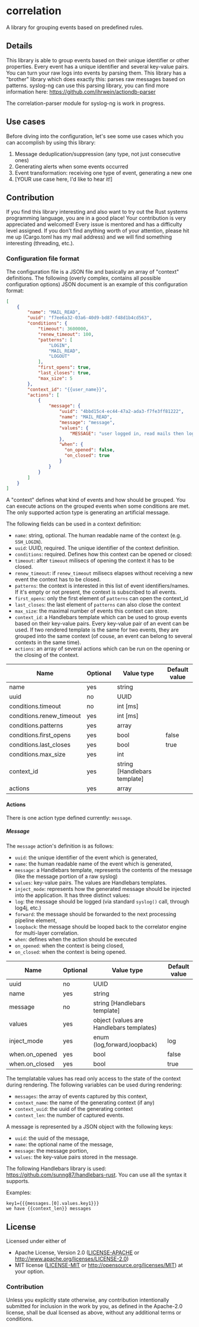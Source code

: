 # correlation

A library for grouping events based on predefined rules.

## Details

This library is able to group events based on their unique identifier or other
properties. Every event has a unique identifier and several key-value pairs.
You can turn your raw logs into events by parsing them. This library has a
"brother" library which does exactly this: parses raw messages based on
patterns. syslog-ng can use this parsing library, you can find more information
here: https://github.com/ihrwein/actiondb-parser

The correlation-parser module for syslog-ng is work in progress.

## Use cases

Before diving into the configuration, let's see some use cases which you can
accomplish by using this library:

1. Message deduplication/suppression (any type, not just consecutive ones)
1. Generating alerts when some events occurred
1. Event transformation: receiving one type of event, generating a new one
1. [YOUR use case here, I'd like to hear it!]

## Contribution

If you find this library interesting and also want to try out the Rust systems
programming language, you are in a good place! Your contribution is very
appreciated and welcomed! Every issue is mentored and has a difficulty level
assigned. If you don't find anything worth of your attention, please hit me up
(Cargo.toml has my mail address) and we will find something interesting
(threading, etc.).

### Configuration file format

The configuration file is a JSON file and basically an array of "context"
definitions.  The following (overly complex, contains all possible
configuration options) JSON document is an example of this configuration
format:

```json
[
    {
        "name": "MAIL_READ",
        "uuid": "f7ee6a32-03a6-40d9-bd87-f48d1b4cd563",
        "conditions": {
            "timeout": 3600000,
            "renew_timeout": 100,
            "patterns": [
                "LOGIN",
                "MAIL_READ",
                "LOGOUT"
            ],
            "first_opens": true,
            "last_closes": true,
            "max_size": 5
        },
        "context_id": "{{user_name}}",
        "actions": [
            {
                "message": {
                    "uuid": "4bbd15c4-ec44-47a2-ada3-f7fe3ff81222",
                    "name": "MAIL_READ",
                    "message": "message",
                    "values": {
                        "MESSAGE": "user logged in, read mails then logged out"
                    },
                    "when": {
                      "on_opened": false,
                      "on_closed": true
                    }
                }
            }
        ]
    }
]
```
A "context" defines what kind of events and how should be grouped. You can
execute actions on the grouped events when some conditions are met. The only
supported action type is generating an artificial message.

The following fields can be used in a context definition:
* `name`: string, optional. The human readable name of the context (e.g. `SSH_LOGIN`).
* `uuid`: UUID, required. The unique identifier of the context definition.
* `conditions`: required. Defines how this context can be opened or closed:
 * `timeout`: after `timeout` milisecs of opening the context it has to be closed.
 * `renew_timeout`: if `renew_timeout` milisecs elapses without receiving a new event the context has to be closed.
 * `patterns`: the context is interested in this list of event identifiers/names. If it's empty or not present, the
 context is subscribed to all events.
 * `first_opens`: only the first element of `patterns` can open the context_id
 * `last_closes`: the last element of `patterns` can also close the context
 * `max_size`: the maximal number of events this context can store.
* `context_id`: a Handlebars template which can be used to group events based on their key-value pairs. Every key-value
pair of an event can be used.
If two rendered template is the same for two events, they are grouped into the same context (of couse,
  an event can belong to several contexts in the same time).
* `actions`: an array of several actions which can be run on the opening or the closing
of the context.

| Name                     | Optional | Value type                   | Default value |
|--------------------------|----------|------------------------------|---------------|
| name                     | yes      | string                       |               |
| uuid                     | no       | UUID                         |               |
| conditions.timeout       | no       | int [ms]                     |               |
| conditions.renew_timeout | yes      | int [ms]                     |               |
| conditions.patterns      | yes      | array                        |               |
| conditions.first_opens   | yes      | bool                         | false         |
| conditions.last_closes   | yes      | bool                         | true          |
| conditions.max_size      | yes      | int                          |               |
| context_id               | yes      | string [Handlebars template] |               |
| actions                  | yes      | array                        |               | |

#### Actions
There is one action type defined currently: `message`.
##### Message

The `message` action's definition is as follows:
* `uuid`: the unique identifier of the event which is generated,
* `name`: the human readable name of the event which is generated,
* `message`: a Handlebars template, represents the contents of the message (like the message portion of a raw syslog)
* `values`: key-value pairs. The values are Handlebars templates.
* `inject_mode`: represents how the generated message should be injected into the application. It has three distinct values:
 * `log`: the message should be logged (via standard `syslog()` call, through log4j, etc.)
 * `forward`: the message should be forwarded to the next processing pipeline element,
 * `loopback`: the message should be looped back to the correlator engine for multi-layer correlation.
* `when`: defines when the action should be executed
 * `on_opened`: when the context is being closed,
 * `on_closed`: when the context is being opened.


 | Name           | Optional | Value type                               | Default value |
 |----------------|----------|------------------------------------------|---------------|
 | uuid           | no       | UUID                                     |               |
 | name           | yes      | string                                   |               |
 | message        | no       | string [Handlebars template]             |               |
 | values         | yes      | object (values are Handlebars templates) |               |
 | inject_mode    | yes      | enum (log,forward,loopback)              | log           |
 | when.on_opened | yes      | bool                                     | false         |
 | when.on_closed | yes      | bool                                     | true          |

The templatable values has read only access to the state of the context during
rendering. The following variables can be used during rendering:

* `messages`: the array of events captured by this context,
* `context_name`: the name of the generating context (if any)
* `context_uuid`: the uuid of the generating context
* `context_len`: the number of captured events.

A message is represented by a JSON object with the following keys:
* `uuid`: the uuid of the message,
* `name`: the optional name of the message,
* `message`: the message portion,
* `values`: the key-value pairs stored in the message.

The following Handlebars library is used:
https://github.com/sunng87/handlebars-rust. You can use all the syntax it
supports.

Examples:
```
key1={{{messages.[0].values.key1}}}
we have {{context_len}} messages
```

## License

Licensed under either of
 * Apache License, Version 2.0 ([LICENSE-APACHE](LICENSE-APACHE) or http://www.apache.org/licenses/LICENSE-2.0)
 * MIT license ([LICENSE-MIT](LICENSE-MIT) or http://opensource.org/licenses/MIT)
at your option.

### Contribution

Unless you explicitly state otherwise, any contribution intentionally submitted
for inclusion in the work by you, as defined in the Apache-2.0 license, shall be dual licensed as above, without any
additional terms or conditions.

